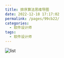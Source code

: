 ```yaml
---
title: 排序算法思维导图
date: 2022-12-18 17:17:02
permalink: /pages/99cb22/
categories: 
  - 软件设计师
tags: 
  - 软件设计师
---
```


![list](https://pic1.xuehuaimg.com/proxy/raw.githubusercontent.com/Kryust/image/main/img/list.png)
